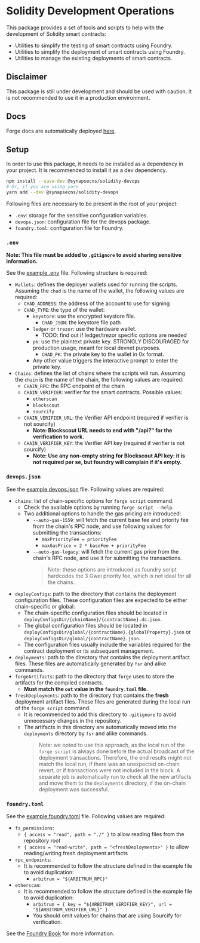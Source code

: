 # Solidity Development Operations

This package provides a set of tools and scripts to help with the development of Solidity smart contracts:

- Utilities to simplify the testing of smart contracts using Foundry.
- Utilities to simplify the deployment of smart contracts using Foundry.
- Utilities to manage the existing deployments of smart contracts.

## Disclaimer

This package is still under development and should be used with caution. It is not recommended to use it in a production environment.

## Docs

Forge docs are automatically deployed [here](https://solidity-devops.vercel.app).

## Setup

In order to use this package, it needs to be installed as a dependency in your project. It is recommended to install it as a dev dependency.

```bash
npm install --save-dev @synapsecns/solidity-devops
# Or, if you are using yarn
yarn add --dev @synapsecns/solidity-devops
```

Following files are necessary to be present in the root of your project:

- `.env`: storage for the sensitive configuration variables.
- `devops.json`: configuration file for the devops package.
- `foundry.toml`: configuration file for Foundry.

### `.env`

**Note: This file must be added to `.gitignore` to avoid sharing sensitive information.**

See the [example .env](./.env.example) file. Following structure is required:

- `Wallets`: defines the deployer wallets used for running the scripts. Assuming the `chad` is the name of the wallet, the following values are required:
  - `CHAD_ADDRESS`: the address of the account to use for signing
  - `CHAD_TYPE`: the type of the wallet:
    - `keystore`: use the encrypted keystore file.
      - `CHAD_JSON`: the keystore file path
    - `ledger` or `trezor`: use the hardware wallet.
      - TODO: find out if ledger/trezor specific options are needed
    - `pk`: use the plaintext private key. STRONGLY DISCOURAGED for production usage, meant for local devnet purposes.
      - `CHAD_PK`: the private key to the wallet in 0x format.
    - Any other value triggers the interactive prompt to enter the private key.
- `Chains`: defines the list of chains where the scripts will run. Assuming the `chain` is the name of the chain, the following values are required:
  - `CHAIN_RPC`: the RPC endpoint of the chain
  - `CHAIN_VERIFIER`: verifier for the smart contracts. Possible values:
    - `etherscan`
    - `blockscout`
    - `sourcify`
  - `CHAIN_VERIFIER_URL`: the Verifier API endpoint (required if verifier is not sourcify)
    - **Note: Blockscout URL needs to end with "/api?" for the verification to work.**
  - `CHAIN_VERIFIER_KEY`: the Verifier API key (required if verifier is not sourcify)
    - **Note: Use any non-empty string for Blockscout API key: it is not required per se, but foundry will complain if it's empty.**

### `devops.json`

See the [example devops.json](./devops.json) file. Following values are required:

- `chains`: list of chain-specific options for `forge script` command.
  - Check the available options by running `forge script --help`.
  - Two additional options to handle the gas pricing are introduced:
    - `--auto-gas-1559`: will fetch the current base fee and priority fee from the chain's RPC node, and use following values for submitting the transactions:
      - `maxPriorityFee = priorityFee`
      - `maxGasPrice = 2 * baseFee + priorityFee`
    - `--auto-gas-legacy`: will fetch the current gas price from the chain's RPC node, and use it for submitting the transactions.
      > Note: these options are introduced as foundry script hardcodes the 3 Gwei priority fee, which is not ideal for all the chains.
- `deployConfigs`: path to the directory that contains the deployment configuration files. These configuration files are expected to be either chain-specific or global:
  - The chain-specific configuration files should be located in `deployConfigsDir/{chainName}/{contractName}.dc.json`.
  - The global configuration files should be located in `deployConfigsDir/global/{contractName}.{globalProperty}.json` or `deployConfigsDir/global/{contractName}.json`.
  - The configuration files usually include the variables required for the contract deployment or its subsequent management.
- `deployments`: path to the directory that contains the deployment artifact files. These files are automatically generated by `fsr` and alike commands.
- `forgeArtifacts`: path to the directory that `forge` uses to store the artifacts for the compiled contracts.
  - **Must match the `out` value in the `foundry.toml` file.**
- `freshDeployments`: path to the directory that contains the **fresh** deployment artifact files. These files are generated during the local run of the `forge script` command.
  - It is recommended to add this directory to `.gitignore` to avoid unnecessary changes in the repository.
  - The artifacts in this directory are automatically moved into the `deployments` directory by `fsr` and alike commands.
    > Note: we opted to use this approach, as the local run of the `forge script` is always done before the actual broadcast of the deployment transactions. Therefore, the end results might not match the local run, if there was an unexpected on-chain revert, or if transactions were not included in the block. A separate job is automatically run to check all the new artifacts and move them to the `deployments` directory, if the on-chain deployment was successful.

### `foundry.toml`

See the [example foundry.toml](./foundry.toml) file. Following values are required:

- `fs_permissions`:
  - `{ access = "read", path = "./" }` to allow reading files from the repository root
  - `{ access = "read-write", path = "<freshDeployments>" }` to allow reading/writing fresh deployment artifacts
- `rpc_endpoints`:
  - It is recommended to follow the structure defined in the example file to avoid duplication:
    - `arbitrum = "${ARBITRUM_RPC}"`
- `etherscan`:
  - It is recommended to follow the structure defined in the example file to avoid duplication:
    - `arbitrum = { key = "${ARBITRUM_VERIFIER_KEY}", url = "${ARBITRUM_VERIFIER_URL}" }`
    - You should omit values for chains that are using Sourcify for verification.

See the [Foundry Book](https://book.getfoundry.sh/config/) for more information.
